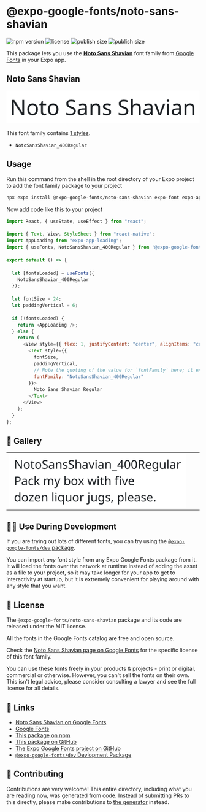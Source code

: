 # @expo-google-fonts/noto-sans-shavian

![npm version](https://flat.badgen.net/npm/v/@expo-google-fonts/noto-sans-shavian)
![license](https://flat.badgen.net/github/license/expo/google-fonts)
![publish size](https://flat.badgen.net/packagephobia/install/@expo-google-fonts/noto-sans-shavian)
![publish size](https://flat.badgen.net/packagephobia/publish/@expo-google-fonts/noto-sans-shavian)

This package lets you use the [**Noto Sans Shavian**](https://fonts.google.com/specimen/Noto+Sans+Shavian) font family from [Google Fonts](https://fonts.google.com/) in your Expo app.

## Noto Sans Shavian

![Noto Sans Shavian](./font-family.png)

This font family contains [1 styles](#-gallery).

- `NotoSansShavian_400Regular`

## Usage

Run this command from the shell in the root directory of your Expo project to add the font family package to your project

```sh
npx expo install @expo-google-fonts/noto-sans-shavian expo-font expo-app-loading
```

Now add code like this to your project

```js
import React, { useState, useEffect } from "react";

import { Text, View, StyleSheet } from "react-native";
import AppLoading from "expo-app-loading";
import { useFonts, NotoSansShavian_400Regular } from '@expo-google-fonts/noto-sans-shavian';

export default () => {

  let [fontsLoaded] = useFonts({
    NotoSansShavian_400Regular
  });

  let fontSize = 24;
  let paddingVertical = 6;

  if (!fontsLoaded) {
    return <AppLoading />;
  } else {
    return (
      <View style={{ flex: 1, justifyContent: "center", alignItems: "center" }}>
        <Text style={{
          fontSize,
          paddingVertical,
          // Note the quoting of the value for `fontFamily` here; it expects a string!
          fontFamily: "NotoSansShavian_400Regular"
        }}>
          Noto Sans Shavian Regular
        </Text>
      </View>
    );
  }
};
```

## 🔡 Gallery


||||
|-|-|-|
|![NotoSansShavian_400Regular](./NotoSansShavian_400Regular.ttf.png)||||


## 👩‍💻 Use During Development

If you are trying out lots of different fonts, you can try using the [`@expo-google-fonts/dev` package](https://github.com/expo/google-fonts/tree/master/font-packages/dev#readme).

You can import _any_ font style from any Expo Google Fonts package from it. It will load the fonts over the network at runtime instead of adding the asset as a file to your project, so it may take longer for your app to get to interactivity at startup, but it is extremely convenient for playing around with any style that you want.


## 📖 License

The `@expo-google-fonts/noto-sans-shavian` package and its code are released under the MIT license.

All the fonts in the Google Fonts catalog are free and open source.

Check the [Noto Sans Shavian page on Google Fonts](https://fonts.google.com/specimen/Noto+Sans+Shavian) for the specific license of this font family.

You can use these fonts freely in your products & projects - print or digital, commercial or otherwise. However, you can't sell the fonts on their own. This isn't legal advice, please consider consulting a lawyer and see the full license for all details.

## 🔗 Links

- [Noto Sans Shavian on Google Fonts](https://fonts.google.com/specimen/Noto+Sans+Shavian)
- [Google Fonts](https://fonts.google.com/)
- [This package on npm](https://www.npmjs.com/package/@expo-google-fonts/noto-sans-shavian)
- [This package on GitHub](https://github.com/expo/google-fonts/tree/master/font-packages/noto-sans-shavian)
- [The Expo Google Fonts project on GitHub](https://github.com/expo/google-fonts)
- [`@expo-google-fonts/dev` Devlopment Package](https://github.com/expo/google-fonts/tree/master/font-packages/dev)

## 🤝 Contributing

Contributions are very welcome! This entire directory, including what you are reading now, was generated from code. Instead of submitting PRs to this directly, please make contributions to [the generator](https://github.com/expo/google-fonts/tree/master/packages/generator) instead.
